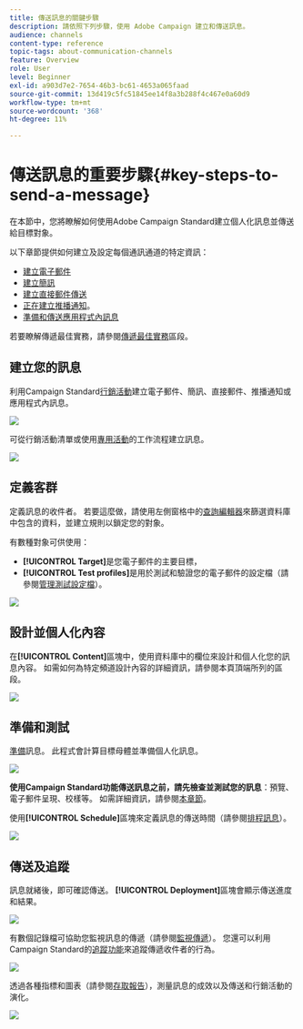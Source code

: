 ```yaml
---
title: 傳送訊息的關鍵步驟
description: 請依照下列步驟，使用 Adobe Campaign 建立和傳送訊息。
audience: channels
content-type: reference
topic-tags: about-communication-channels
feature: Overview
role: User
level: Beginner
exl-id: a903d7e2-7654-46b3-bc61-4653a065faad
source-git-commit: 13d419c5fc51845ee14f8a3b288f4c467e0a60d9
workflow-type: tm+mt
source-wordcount: '368'
ht-degree: 11%

---
```


# 傳送訊息的重要步驟{#key-steps-to-send-a-message}

在本節中，您將瞭解如何使用Adobe Campaign Standard建立個人化訊息並傳送給目標對象。

以下章節提供如何建立及設定每個通訊通道的特定資訊：

* [建立電子郵件](../../channels/using/creating-an-email.md)
* [建立簡訊](../../channels/using/creating-an-sms-message.md)
* [建立直接郵件傳送](../../channels/using/creating-the-direct-mail.md)
* [正在建立推播通知](../../channels/using/preparing-and-sending-a-push-notification.md)。
* [準備和傳送應用程式內訊息](../../channels/using/preparing-and-sending-an-in-app-message.md)

若要瞭解傳遞最佳實務，請參閱[傳遞最佳實務](../../sending/using/delivery-best-practices.md)區段。

## 建立您的訊息

利用Campaign Standard[行銷活動](../../start/using/marketing-activities.md)建立電子郵件、簡訊、直接郵件、推播通知或應用程式內訊息。

![](assets/marketing-activities.png)

可從行銷活動清單或使用[專用活動](../../automating/using/about-channel-activities.md)的工作流程建立訊息。

![](assets/steps-channel.png)

## 定義客群

定義訊息的收件者。 若要這麼做，請使用左側窗格中的[查詢編輯器](../../automating/using/editing-queries.md)來篩選資料庫中包含的資料，並建立規則以鎖定您的對象。

有數種對象可供使用：

* **[!UICONTROL Target]**&#x200B;是您電子郵件的主要目標，
* **[!UICONTROL Test profiles]**&#x200B;是用於測試和驗證您的電子郵件的設定檔（請參閱[管理測試設定檔](../../audiences/using/managing-test-profiles.md)）。

![](assets/steps-audience.png)

## 設計並個人化內容

在&#x200B;**[!UICONTROL Content]**&#x200B;區塊中，使用資料庫中的欄位來設計和個人化您的訊息內容。 如需如何為特定頻道設計內容的詳細資訊，請參閱本頁頂端所列的區段。

![](assets/steps-content.png)

## 準備和測試

[準備](../../sending/using/preparing-the-send.md)訊息。 此程式會計算目標母體並準備個人化訊息。

![](assets/steps-prepare.png)

**使用Campaign Standard功能傳送訊息之前，請先檢查並測試您的訊息**：預覽、電子郵件呈現、校樣等。 如需詳細資訊，請參閱[本章節](../../sending/using/previewing-messages.md)。

使用&#x200B;**[!UICONTROL Schedule]**&#x200B;區塊來定義訊息的傳送時間（請參閱[排程訊息](../../sending/using/about-scheduling-messages.md)）。

![](assets/steps-schedule.png)

## 傳送及追蹤

訊息就緒後，即可確認傳送。 **[!UICONTROL Deployment]**&#x200B;區塊會顯示傳送進度和結果。

![](assets/steps-send.png)

有數個記錄檔可協助您監視訊息的傳遞（請參閱[監視傳遞](../../sending/using/monitoring-a-delivery.md)）。 您還可以利用Campaign Standard的[追蹤功能](../../sending/using/tracking-messages.md)來追蹤傳遞收件者的行為。

![](../../sending/using/assets/tracking_logs.png)

透過各種指標和圖表（請參閱[存取報告](../../reporting/using/about-dynamic-reports.md)），測量訊息的成效以及傳送和行銷活動的演化。

![](assets/steps-reports.png)

